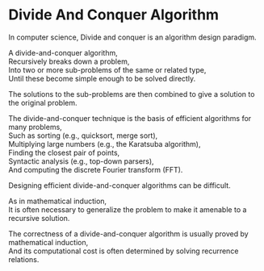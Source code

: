 # Divide And Conquer Algorithm

In computer science,
Divide and conquer is an algorithm design paradigm.

A divide-and-conquer algorithm,  
Recursively breaks down a problem,  
Into two or more sub-problems of the same or related type,  
Until these become simple enough to be solved directly.

The solutions to the sub-problems are then combined to give a solution to the original problem.

The divide-and-conquer technique is the basis of efficient algorithms for many problems,  
Such as sorting (e.g., quicksort, merge sort),  
Multiplying large numbers (e.g., the Karatsuba algorithm),  
Finding the closest pair of points,  
Syntactic analysis (e.g., top-down parsers),  
And computing the discrete Fourier transform (FFT).

Designing efficient divide-and-conquer algorithms can be difficult.

As in mathematical induction,  
It is often necessary to generalize the problem to make it amenable to a recursive solution.

The correctness of a divide-and-conquer algorithm is usually proved by mathematical induction,  
And its computational cost is often determined by solving recurrence relations.
